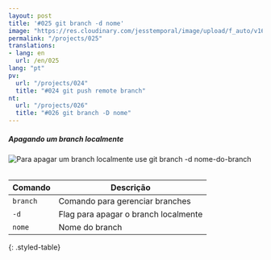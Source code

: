 ```yaml
---
layout: post
title: '#025 git branch -d nome'
image: "https://res.cloudinary.com/jesstemporal/image/upload/f_auto/v1642878675/gitfichas/pt/025/thumbnail_p9d7fi.jpg"
permalink: "/projects/025"
translations:
- lang: en
  url: /en/025
lang: "pt"
pv:
  url: "/projects/024"
  title: "#024 git push remote branch"
nt:
  url: "/projects/026"
  title: "#026 git branch -D nome"
---
```

##### Apagando um branch localmente

<img alt="Para apagar um branch localmente use git branch -d nome-do-branch" src="https://res.cloudinary.com/jesstemporal/image/upload/v1642878674/gitfichas/pt/025/full_hbyi4k.jpg"><br><br>

| Comando | Descrição |
|---------|-------------|
| `branch` | Comando para gerenciar branches |
| `-d` | Flag para apagar o branch localmente |
| `nome` | Nome do branch |
{: .styled-table}
